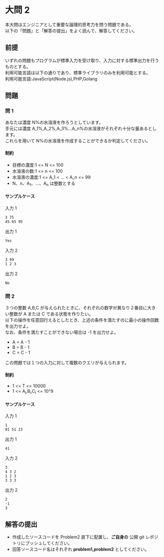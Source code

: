 # 大問 2

本大問はエンジニアとして重要な論理的思考力を問う問題である。  
以下の「問題」と「解答の提出」をよく読んで、解答してください。

## 前提

いずれの問題もプログラムが標準入力を受け取り、入力に対する標準出力を行うものとする。  
利用可能言語は以下の通りであり、標準ライブラリのみを利用可能とする。  
利用可能言語:JavaScript(Node.js),PHP,Golang

## 問題

### 問 1

あなたは濃度 N%の水溶液を作ろうとしています。  
手元には濃度 A_1%,A_2%,A_3%...A_n%の水溶液がそれぞれ十分な量あるとします。  
これらを用いて N%の水溶液を作成することができるか判定してください。

#### 制約

- 目標の濃度:1 <= N <= 100
- 水溶液の数:1 <= n <= 100
- 水溶液の濃度:1 <= A_1 < ... < A_n <= 99
- N、n、A<sub>1</sub>、...、A<sub>n</sub> は整数とする

#### サンプルケース

入力 1

```
3 75
45 65 95
```

出力 1

```
Yes
```

入力 2

```
3 99
1 2 3
```

出力 2

```
No
```

### 問 2

３つの整数 A,B,C が与えられたときに、それぞれの数字が異なり２番目に大きい整数が A または C である状態を作りたい。  
以下の操作を任意回行えるとしたとき、上述の条件を満たすのに最小の操作回数を出力せよ。  
なお、条件を満たすことができない場合は -1 を出力せよ。

- A = A - 1
- B = B - 1
- C = C - 1

この問題では１つの入力に対して複数のクエリが与えられます。

#### 制約

- 1 <= T <= 10000
- 1 <= A<sub>i</sub>,B<sub>i</sub>,C<sub>i</sub> <= 10^9

#### サンプルケース

入力 1

```
1
91 51 23
```

出力 1

```
41
```

入力 2

```
3
4 3 2
1 2 3
3 3 3
```

出力 2

```
2
-1
3
```

## 解答の提出

- 作成したソースコードを Problem2 直下に配置し、**ご自身の** 公開 git レポジトリにプッシュしてください。
- 回答ソースコード名はそれぞれ **problem1,problem2** としてください。
